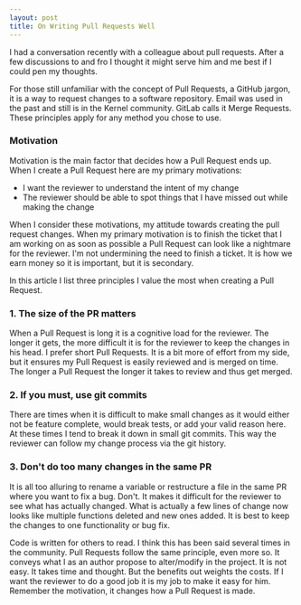 ```yaml
---
layout: post
title: On Writing Pull Requests Well
---
```


I had a conversation recently with a colleague about pull
requests. After a few discussions to and fro I thought it might serve
him and me best if I could pen my thoughts.

For those still unfamiliar with the concept of Pull Requests, a GitHub
jargon, it is a way to request changes to a software repository. Email
was used in the past and still is in the Kernel community. GitLab
calls it Merge Requests. These principles apply for any method you
chose to use.


### Motivation
Motivation is the main factor that decides how a Pull Request
ends up. When I create a Pull Request here are my primary motivations:
- I want the reviewer to understand the intent of my change
- The reviewer should be able to spot things that I have missed out
  while making the change

When I consider these motivations, my attitude towards creating the
pull request changes. When my primary motivation is to finish the
ticket that I am working on as soon as possible a Pull Request can
look like a nightmare for the reviewer. I'm not undermining the need
to finish a ticket. It is how we earn money so it is important, but it
is secondary.

In this article I list three principles I value the most when creating
a Pull Request.

### 1. The size of the PR matters
When a Pull Request is long it is a cognitive load for the
reviewer. The longer it gets, the more difficult it is for the
reviewer to keep the changes in his head. I prefer short Pull
Requests. It is a bit more of effort from my side, but it ensures my
Pull Request is easily reviewed and is merged on time. The longer a
Pull Request the longer it takes to review and thus get merged.

### 2. If you must, use git commits
There are times when it is difficult to make small changes as it would
either not be feature complete, would break tests, or add your valid
reason here. At these times I tend to break it down in small git
commits. This way the reviewer can follow my change process via
the git history.

### 3. Don't do too many changes in the same PR
It is all too alluring to rename a variable or restructure a file in
the same PR where you want to fix a bug. Don't. It makes it difficult
for the reviewer to see what has actually changed. What is actually a
few lines of change now looks like multiple functions deleted and new
ones added. It is best to keep the changes to one functionality or bug
fix.

Code is written for others to read. I think this has been said several
times in the community. Pull Requests follow the same principle, even
more so. It conveys what I as an author propose to alter/modify in the
project. It is not easy. It takes time and thought. But the benefits
out weights the costs. If I want the reviewer to do a good job it is
my job to make it easy for him. Remember the motivation, it changes
how a Pull Request is made.
